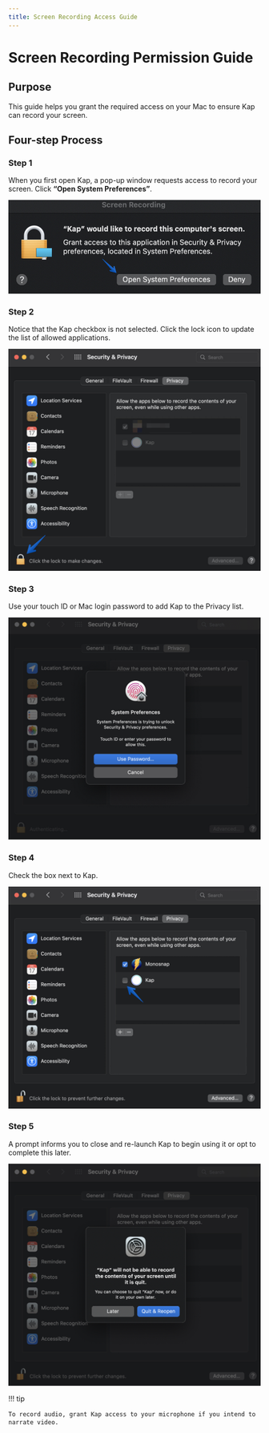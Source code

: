 ```yaml
---
title: Screen Recording Access Guide
---
```


# Screen Recording Permission Guide

## **Purpose**

This guide helps you grant the required access on your Mac to ensure Kap can record your screen.

## **Four-step Process**

### Step 1

When you first open Kap, a pop-up window requests access to record your screen. Click **“Open System Preferences”**.

![System Preferences](../../assets/img/Screen-Recording-Permission-Guide_393254_images/360497.jpg)

### Step 2

Notice that the Kap checkbox is not selected. Click the lock icon to update the list of allowed applications.

![Privacy settings](../../assets/img/Screen-Recording-Permission-Guide_393254_images/393279.jpg)

### Step 3

Use your touch ID or Mac login password to add Kap to the Privacy list.

![System Preferences](../../assets/img/Screen-Recording-Permission-Guide_393254_images/327753.jpg)

### Step 4

Check the box next to Kap.

![Setting up Privacy permissions for Kap](../../assets/img/Screen-Recording-Permission-Guide_393254_images/393289.png)

### Step 5

A prompt informs you to close and re-launch Kap to begin using it or opt to complete this later.

![Prompt to quit Kap to record screen after granting permissions](../../assets/img/Screen-Recording-Permission-Guide_393254_images/393299.jpg)

!!! tip

    To record audio, grant Kap access to your microphone if you intend to narrate video.

